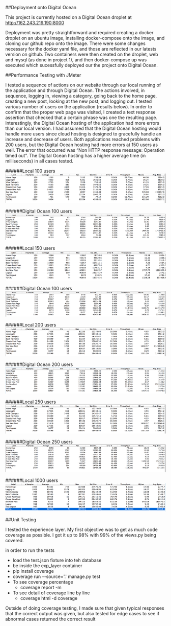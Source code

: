##Deployment onto Digital Ocean

This project is currently hosted on a Digital Ocean droplet at http://162.243.219.190:8000

Deployment was pretty straightforward and required creating a docker droplet on an ubuntu image, installing docker-compose onto the image, and cloning our github repo onto the image. There were some changes necessary for the docker yaml file, and those are reflected in our latests version on github. Two containers were then created on the droplet, web and mysql (as done in project 1), and then docker-compose up was executed which sucessfully deployed our the project onto Digital Ocean.




##Performance Testing with JMeter

I tested a sequence of actions on our website through our local running of the application and through Digital Ocean. The actions involved, in sequence, logging in, viewing a category, going back to the home page, creating a new post, looking at the new post, and logging out. I tested various number of users on the application (results below). In order to confirm that the proper web page was visited, I created a text response assertion that checked that a certain phrase was one the resulting page. Interestingly, the Digital Ocean hosting of the application had more errors than our local version. I had assumed that the Digital Ocean hosting would handle more users since cloud hosting is designed to gracefully handle an increase and decrease of users. Both applications reached problems with 200 users, but the Digital Ocean hosting had more errors at 150 users as well. The error that occurred was “Non HTTP response message: Operation timed out”. The Digital Ocean hosting has a higher average time (in milliseconds) in all cases tested. 

######Local 100 users
![100 users](./images/local-100users.png)

######Digital Ocean 100 users
![DO 100 users](./images/digitalocean-100users.png)

######Local 150 users
![150 users](./images/local-150users.png)

######Digital Ocean 100 users
![DO 150 users](./images/digitalocean-150users.png)

######Local 200 users
![200 users](./images/local-200users.png)

######Digital Ocean 200 users
![DO 200 users](./images/digitalocean-200users.png)

######Local 250 users
![250 users](./images/local-200users.png)

######Digital Ocean 250 users
![DO 250 users](./images/digitalocean-250users.png)

######Local 1000 users
![1000 users](./images/local-1000users.png)

##Unit Testing

I tested the experience layer. My first objective was to get as much code coverage as possible. I got it up to 98% with 99% of the views.py being covered. 

in order to run the tests 
* load the test.json fixture into teh database
* be inside the exp_layer container
* pip install coverage
* coverage run --source='.' manage.py test
* To see coverage percentage
  * coverage report -m
* To see detail of coverage line by line
  * coverage html -d coverage

Outside of doing coverage testing, I made sure that given typical responses that the correct output was given, but also tested for edge cases to see if abnormal cases returned the correct result
